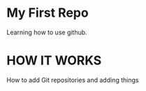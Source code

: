 # My First Repo

Learning how to use github.

# HOW IT WORKS 
How to add Git repositories and adding things

